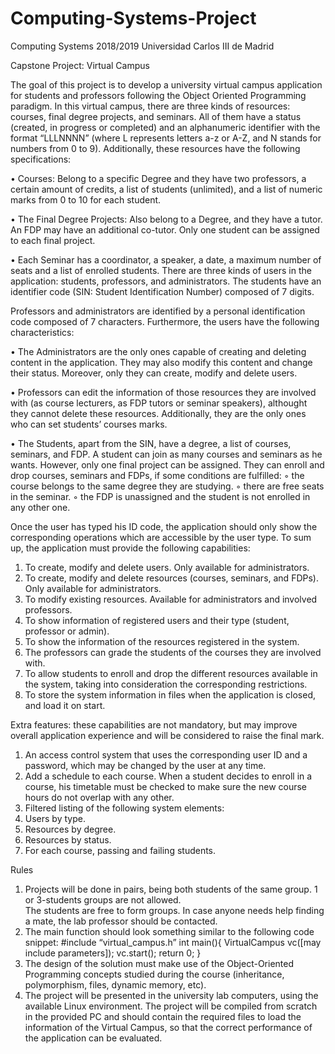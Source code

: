# Computing-Systems-Project

Computing Systems 2018/2019
Universidad Carlos III de Madrid

Capstone Project: Virtual Campus

The   goal   of   this   project   is   to   develop   a   university   virtual   campus   application   for   students   and
professors following the Object Oriented Programming paradigm. In this virtual campus, there are
three kinds of resources: courses, final degree projects, and seminars. All of them have a status
(created, in progress or completed) and an alphanumeric identifier with the format “LLLNNNN”
(where L represents letters a-z or A-Z, and N stands for numbers from 0 to 9). Additionally, these
resources have the following specifications:

• Courses: 
  Belong  to a specific  Degree  and they  have two professors, a certain amount of credits, a list of students (unlimited),   and a 
  list of numeric marks from 0 to 10 for each student.
  
• The  Final Degree Projects: 
  Also belong to a Degree, and they have a tutor. An FDP may 
  have an additional co-tutor. Only one student can be assigned to each final project.
  
• Each Seminar has a coordinator, a speaker, a date, a maximum number of seats and a list of enrolled students. 
There   are   three   kinds   of   users   in   the   application:   students,   professors,   and   administrators.  The
students   have   an   identifier   code   (SIN:   Student   Identification   Number)   composed   of   7   digits.

Professors   and   administrators   are   identified   by   a   personal   identification   code   composed   of   7
characters. Furthermore, the users have the following characteristics:

• The  Administrators are   the   only   ones   capable   of   creating   and   deleting   content   in   the application. They may also modify this content and change their status. Moreover, only they can create, modify and delete users. 

• Professors can edit the information of those resources they are involved with (as course lecturers, as FDP tutors or seminar speakers), althought they cannot delete these resources. Additionally, they are the only ones who can set students’ courses marks. 

• The Students, apart from the SIN, have a degree, a list of courses, seminars, and FDP. A student can join as many courses and seminars as he wants. However, only one final project can be assigned. They can enroll and drop courses, seminars and FDPs, if some  conditions are fulfilled:
    ◦ the course belongs to the same degree they are studying.
    ◦ there are free seats in the seminar.
    ◦ the FDP is unassigned and the student is not enrolled in any other one.

Once the user has typed his ID code, the application should only show the corresponding operations
which are accessible by the user type.
To sum up, the application must provide the following capabilities:

1) To create, modify and delete users. Only available for administrators.
2) To create, modify and delete resources (courses, seminars, and FDPs). Only available for administrators.
3) To modify existing resources. Available for administrators and involved professors.
4) To show information of registered users and their type (student, professor or admin).
5) To show the information of the resources registered in the system.
6) The professors can grade the students of the courses they are involved with.
7) To allow students to enroll and drop the different resources available in the system, taking into consideration the corresponding restrictions.
8) To store the system information in files when the application is closed, and load it on start.

Extra features: these capabilities are not mandatory, but may improve overall application experience and will be considered to raise the final mark.
1. An access control system that uses the corresponding user ID and a password, which may be changed by the user at any time.
2. Add a schedule to each course. When a student decides to enroll in a course, his timetable must be checked to make sure the new course hours do not overlap with any other.
3. Filtered listing of the following system elements:
1. Users by type.
2. Resources by degree.
3. Resources by status.
4. For each course, passing and failing students.

Rules
1. Projects will be done in pairs, being both students of the same group. 1 or 3-students groups are not allowed.  
The students are free to form groups. In case anyone needs help finding a mate, the lab professor should be contacted.
2. The main function should look something similar to the following code snippet:
    #include “virtual_campus.h”
    int main(){
        VirtualCampus vc([may include parameters]);
        vc.start();
        return 0;
    }
3. The design of the solution must make use of the Object-Oriented Programming concepts
studied during the course (inheritance, polymorphism, files, dynamic memory, etc).
4. The   project   will   be   presented   in   the   university   lab   computers,   using   the   available Linux  environment. The project will be compiled from scratch in the provided PC and should contain the required files to load the information of the Virtual Campus, so that the correct performance of the application can be evaluated.
